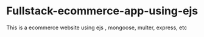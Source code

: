 # Fullstack-ecommerce-app-using-ejs
This is a ecommerce website using ejs , mongoose, multer, express, etc
